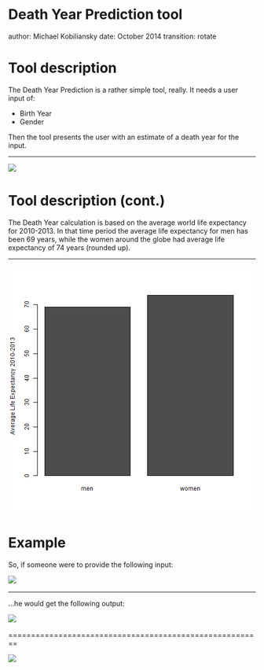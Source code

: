 Death Year Prediction tool
========================================================
author: Michael Kobiliansky
date: October 2014
transition: rotate

Tool description
========================================================

The Death Year Prediction is a rather simple tool, really.
It needs a user input of:

- Birth Year
- Gender

Then the tool presents the user with an estimate of a death year for the input.

***

<img src="http://raw.githubusercontent.com/mishakob/project3/master/ToolCapture.jpg">

Tool description (cont.)
========================================================

The Death Year calculation is based on the average world life expectancy for 2010-2013.
In that time period the average life expectancy for men has been 69 years, while the women around the globe had average life expectancy of 74 years (rounded up).

***

![plot of chunk unnamed-chunk-1](Project3-figure/unnamed-chunk-1-1.png) 

Example
========================================================

So, if someone were to provide the following input:

<img src=http://raw.githubusercontent.com/mishakob/project3/master/exampleMale.jpg>

***

...he would get the following output:

<img src=http://raw.githubusercontent.com/mishakob/project3/master/outputMale.jpg>



========================================================

<img src=http://www.wrighthomes.com/wp-content/uploads/2014/10/Halloween-21.jpg>
